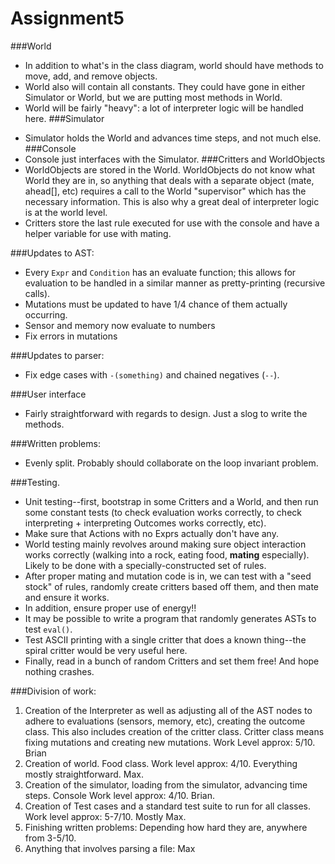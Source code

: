 # Assignment5
###World
* In addition to what's in the class diagram, world should have methods to move, add, and remove objects.
* World also will contain all constants.  They could have gone in either Simulator or World, but we are putting most methods in World.
* World will be fairly "heavy": a lot of interpreter logic will be handled here.
###Simulator
 - Simulator holds the World and advances time steps, and not much else.
###Console
  - Console just interfaces with the Simulator.
###Critters and WorldObjects
 - WorldObjects are stored in the World.  WorldObjects do not know what World they are in, so anything that deals with a separate object (mate, ahead[], etc) requires a call to the World "supervisor" which has the necessary information.  This is also why a great deal of interpreter logic is at the world level.
 - Critters store the last rule executed for use with the console and have a helper variable for use with mating.

###Updates to AST:
 - Every `Expr` and `Condition` has an evaluate function; this allows for evaluation to be handled in a similar manner as pretty-printing (recursive calls).
 - Mutations must be updated to have 1/4 chance of them actually occurring.
 - Sensor and memory now evaluate to numbers
 - Fix errors in mutations

###Updates to parser:
 - Fix edge cases with `-(something)` and chained negatives (`--`).

###User interface
   * Fairly straightforward with regards to design.  Just a slog to write the methods.

###Written problems:
* Evenly split.  Probably should collaborate on the loop invariant problem.


###Testing. 
* Unit testing--first, bootstrap in some Critters and a World, and then run some constant tests (to check evaluation works correctly, to check interpreting + interpreting Outcomes works correctly, etc).
* Make sure that Actions with no Exprs actually don't have any.
* World testing mainly revolves around making sure object interaction works correctly (walking into a rock, eating food, **mating** especially).  Likely to be done with a specially-constructed set of rules.
* After proper mating and mutation code is in, we can test with a "seed stock" of rules, randomly create critters based off them, and then mate and ensure it works.
* In addition, ensure proper use of energy!!
* It may be possible to write a program that randomly generates ASTs to test `eval()`.
* Test ASCII printing with a single critter that does a known thing--the spiral critter would be very useful here.
* Finally, read in a bunch of random Critters and set them free!  And hope nothing crashes.

###Division of work:
1. Creation of the Interpreter as well as adjusting all of the AST nodes to adhere to evaluations                        (sensors, memory, etc), creating the outcome class. This also includes creation of the critter class.                 Critter class means fixing mutations and creating new mutations. Work Level approx: 5/10. Brian
2. Creation of world. Food class. Work level approx: 4/10. Everything                 mostly straightforward.  Max.
3. Creation of the simulator, loading from the simulator, advancing time steps. Console
                Work level approx: 4/10.  Brian.
4. Creation of Test cases and a standard test suite to run for all classes. Work level approx: 5-7/10.  Mostly Max.
5. Finishing written problems: Depending how hard they are, anywhere from 3-5/10. 
6. Anything that involves parsing a file: Max
